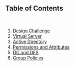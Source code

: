 <h2>Table of Contents</h2>
<br>
<ol>
 <li> <a href="https://github.com/DesignsMP/Lab_Reports/tree/master/CMST%20315/Design%20Challenge">Design Challenge</a></li>
 <li> <a href="https://github.com/DesignsMP/Lab_Reports/tree/master/CMST%20315/Virtual%20Server">Virtual Server</a></li>
 <li> <a href="https://github.com/DesignsMP/Lab_Reports/tree/master/CMST%20315/Active%20Directory">Active Directory</a></li>
 <li><a href="https://github.com/DesignsMP/Lab_Reports/tree/master/CMST%20315/Permissions%20and%20Attributes">Permissions and Attributes<a/></li>
 <li><a href="https://github.com/DesignsMP/Lab_Reports/tree/master/CMST%20315/DC%20and%20DFS">DC and DFS</a></li> 
 <li><a href="https://github.com/DesignsMP/Lab_Reports/tree/master/CMST%20315/Group%20Policies">Group Policies</a></li>
</ol>
